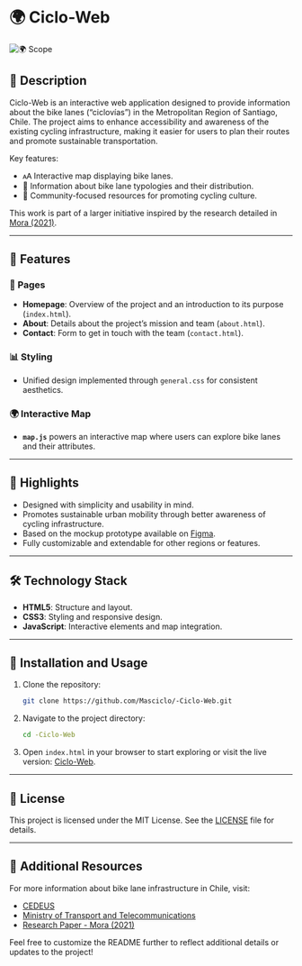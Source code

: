# 🌍 Ciclo-Web

![🌍 Scope](https://your-image-link.com/portada.png)

## 📜 Description

Ciclo-Web is an interactive web application designed to provide information about the bike lanes (“ciclovías”) in the Metropolitan Region of Santiago, Chile. The project aims to enhance accessibility and awareness of the existing cycling infrastructure, making it easier for users to plan their routes and promote sustainable transportation.

Key features:
- 🗚️ Interactive map displaying bike lanes.
- 📝 Information about bike lane typologies and their distribution.
- 🙏 Community-focused resources for promoting cycling culture.

This work is part of a larger initiative inspired by the research detailed in [Mora (2021)](https://drive.google.com/file/d/1twCDibGu5onrBh7RtzvahDBQUuHsvcmH/view).

---

## 🎯 Features

### 🗾 Pages
- **Homepage**: Overview of the project and an introduction to its purpose (`index.html`).
- **About**: Details about the project’s mission and team (`about.html`).
- **Contact**: Form to get in touch with the team (`contact.html`).

### 📊 Styling
- Unified design implemented through `general.css` for consistent aesthetics.

### 🌍 Interactive Map
- **`map.js`** powers an interactive map where users can explore bike lanes and their attributes.

---

## 🌟 Highlights

- Designed with simplicity and usability in mind.
- Promotes sustainable urban mobility through better awareness of cycling infrastructure.
- Based on the mockup prototype available on [Figma](https://www.figma.com/proto/gh2lEFNchtNt88ottPYRQf/Prototipo-v1-%2Bciclo?node-id=1301-200&p=f&t=0vVQz7pQdTA983hl-1&scaling=scale-down&content-scaling=fixed&page-id=0%3A1&starting-point-node-id=1301%3A200).
- Fully customizable and extendable for other regions or features.

---

## 🛠️ Technology Stack

- **HTML5**: Structure and layout.
- **CSS3**: Styling and responsive design.
- **JavaScript**: Interactive elements and map integration.

---

## 🔧 Installation and Usage

1. Clone the repository:
   ```bash
   git clone https://github.com/Masciclo/-Ciclo-Web.git
   ```

2. Navigate to the project directory:
   ```bash
   cd -Ciclo-Web
   ```

3. Open `index.html` in your browser to start exploring or visit the live version: [Ciclo-Web](https://masciclo.github.io/-Ciclo-Web/).

---

## 🔎 License

This project is licensed under the MIT License. See the [LICENSE](LICENSE) file for details.

---

## 📖 Additional Resources

For more information about bike lane infrastructure in Chile, visit:
- [CEDEUS](https://cedeus.cl)
- [Ministry of Transport and Telecommunications](https://www.mtt.gob.cl)
- [Research Paper - Mora (2021)](https://drive.google.com/file/d/1twCDibGu5onrBh7RtzvahDBQUuHsvcmH/view)

Feel free to customize the README further to reflect additional details or updates to the project!

